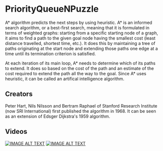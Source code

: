 # PriorityQueueNPuzzle

A* algorithm predicts the next steps by using heuristic. A* is an informed search algorithm, or a best-first search, meaning that it is formulated in terms of weighted graphs: starting from a specific starting node of a graph, it aims to find a path to the given goal node having the smallest cost (least distance travelled, shortest time, etc.). It does this by maintaining a tree of paths originating at the start node and extending those paths one edge at a time until its termination criterion is satisfied.

At each iteration of its main loop, A* needs to determine which of its paths to extend. It does so based on the cost of the path and an estimate of the cost required to extend the path all the way to the goal. Since A* uses heuristic, it can be called an artifical intelligence algorithm.

## Creators
Peter Hart, Nils Nilsson and Bertram Raphael of Stanford Research Institute (now SRI International) first published the algorithm in 1968. It can be seen as an extension of Edsger Dijkstra's 1959 algorithm.

## Videos
[![IMAGE ALT TEXT](http://img.youtube.com/vi/ySN5Wnu88nE.jpg)](https://www.youtube.com/watch?v=ySN5Wnu88nE "A* Algorithm")
[![IMAGE ALT TEXT](http://img.youtube.com/vi/GuCzYxHa7iA/0.jpg)](https://www.youtube.com/watch?v=GuCzYxHa7iA "A* Search")
